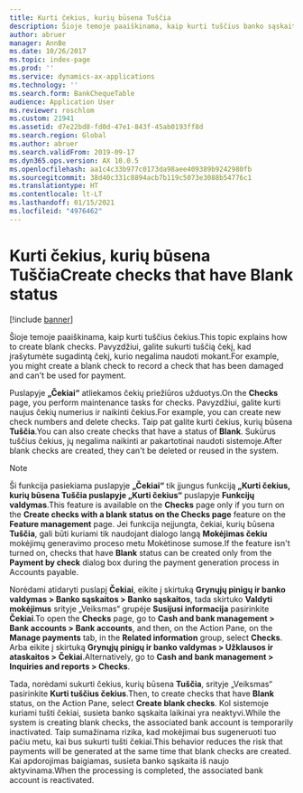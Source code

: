 ```yaml
---
title: Kurti čekius, kurių būsena Tuščia
description: Šioje temoje paaiškinama, kaip kurti tuščius banko sąskaitos čekius puslapyje „Čekiai“.
author: abruer
manager: AnnBe
ms.date: 10/26/2017
ms.topic: index-page
ms.prod: ''
ms.service: dynamics-ax-applications
ms.technology: ''
ms.search.form: BankChequeTable
audience: Application User
ms.reviewer: roschlom
ms.custom: 21941
ms.assetid: d7e22bd8-fd0d-47e1-843f-45ab0193ff8d
ms.search.region: Global
ms.author: abruer
ms.search.validFrom: 2019-09-17
ms.dyn365.ops.version: AX 10.0.5
ms.openlocfilehash: aa1c4c33b977c0173da98aee409389b9242980fb
ms.sourcegitcommit: 38d40c331c8894acb7b119c5073e3088b54776c1
ms.translationtype: HT
ms.contentlocale: lt-LT
ms.lasthandoff: 01/15/2021
ms.locfileid: "4976462"
---
```

# <a name="create-checks-that-have-blank-status"></a><span data-ttu-id="8da33-103">Kurti čekius, kurių būsena Tuščia</span><span class="sxs-lookup"><span data-stu-id="8da33-103">Create checks that have Blank status</span></span>

[!include [banner](../includes/banner.md)]

<span data-ttu-id="8da33-104">Šioje temoje paaiškinama, kaip kurti tuščius čekius.</span><span class="sxs-lookup"><span data-stu-id="8da33-104">This topic explains how to create blank checks.</span></span> <span data-ttu-id="8da33-105">Pavyzdžiui, galite sukurti tuščią čekį, kad įrašytumėte sugadintą čekį, kurio negalima naudoti mokant.</span><span class="sxs-lookup"><span data-stu-id="8da33-105">For example, you might create a blank check to record a check that has been damaged and can't be used for payment.</span></span>

<span data-ttu-id="8da33-106">Puslapyje **„Čekiai“** atliekamos čekių priežiūros užduotys.</span><span class="sxs-lookup"><span data-stu-id="8da33-106">On the **Checks** page, you perform maintenance tasks for checks.</span></span> <span data-ttu-id="8da33-107">Pavyzdžiui, galite kurti naujus čekių numerius ir naikinti čekius.</span><span class="sxs-lookup"><span data-stu-id="8da33-107">For example, you can create new check numbers and delete checks.</span></span> <span data-ttu-id="8da33-108">Taip pat galite kurti čekius, kurių būsena **Tuščia**.</span><span class="sxs-lookup"><span data-stu-id="8da33-108">You can also create checks that have a status of **Blank**.</span></span> <span data-ttu-id="8da33-109">Sukūrus tuščius čekius, jų negalima naikinti ar pakartotinai naudoti sistemoje.</span><span class="sxs-lookup"><span data-stu-id="8da33-109">After blank checks are created, they can't be deleted or reused in the system.</span></span>

> [!NOTE]
> <span data-ttu-id="8da33-110">Ši funkcija pasiekiama puslapyje **„Čekiai“** tik įjungus funkciją **„Kurti čekius, kurių būsena Tuščia puslapyje „Kurti čekius“** puslapyje **Funkcijų valdymas**.</span><span class="sxs-lookup"><span data-stu-id="8da33-110">This feature is available on the **Checks** page only if you turn on the **Create checks with a blank status on the Checks page** feature on the **Feature management** page.</span></span> <span data-ttu-id="8da33-111">Jei funkcija neįjungta, čekiai, kurių būsena **Tuščia**, gali būti kuriami tik naudojant dialogo langą **Mokėjimas čekiu** mokėjimų generavimo proceso metu Mokėtinose sumose.</span><span class="sxs-lookup"><span data-stu-id="8da33-111">If the feature isn't turned on, checks that have **Blank** status can be created only from the **Payment by check** dialog box during the payment generation process in Accounts payable.</span></span>

<span data-ttu-id="8da33-112">Norėdami atidaryti puslapį **Čekiai**, eikite į skirtuką **Grynųjų pinigų ir banko valdymas \> Banko sąskaitos \> Banko sąskaitos**, tada skirtuko **Valdyti mokėjimus** srityje „Veiksmas“ grupėje **Susijusi informacija** pasirinkite **Čekiai**.</span><span class="sxs-lookup"><span data-stu-id="8da33-112">To open the **Checks** page, go to **Cash and bank management \> Bank accounts \> Bank accounts**, and then, on the Action Pane, on the **Manage payments** tab, in the **Related information** group, select **Checks**.</span></span> <span data-ttu-id="8da33-113">Arba eikite į skirtuką **Grynųjų pinigų ir banko valdymas \> Užklausos ir ataskaitos \> Čekiai**.</span><span class="sxs-lookup"><span data-stu-id="8da33-113">Alternatively, go to **Cash and bank management \> Inquiries and reports \> Checks**.</span></span>

<span data-ttu-id="8da33-114">Tada, norėdami sukurti čekius, kurių būsena **Tuščia**, srityje „Veiksmas“ pasirinkite **Kurti tuščius čekius**.</span><span class="sxs-lookup"><span data-stu-id="8da33-114">Then, to create checks that have **Blank** status, on the Action Pane, select **Create blank checks**.</span></span> <span data-ttu-id="8da33-115">Kol sistemoje kuriami tušti čekiai, susieta banko sąskaita laikinai yra neaktyvi.</span><span class="sxs-lookup"><span data-stu-id="8da33-115">While the system is creating blank checks, the associated bank account is temporarily inactivated.</span></span> <span data-ttu-id="8da33-116">Taip sumažinama rizika, kad mokėjimai bus sugeneruoti tuo pačiu metu, kai bus sukurti tušti čekiai.</span><span class="sxs-lookup"><span data-stu-id="8da33-116">This behavior reduces the risk that payments will be generated at the same time that blank checks are created.</span></span> <span data-ttu-id="8da33-117">Kai apdorojimas baigiamas, susieta banko sąskaita iš naujo aktyvinama.</span><span class="sxs-lookup"><span data-stu-id="8da33-117">When the processing is completed, the associated bank account is reactivated.</span></span>

